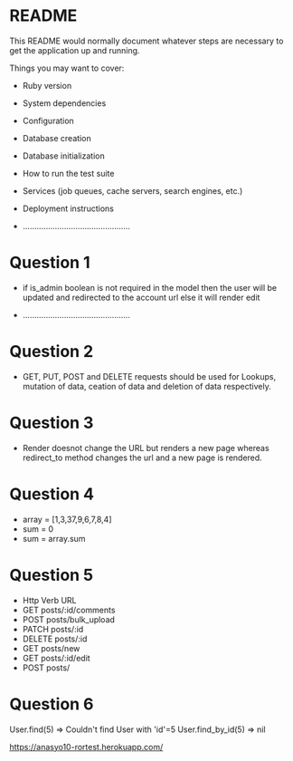 # README

This README would normally document whatever steps are necessary to get the
application up and running.

Things you may want to cover:

* Ruby version

* System dependencies

* Configuration

* Database creation

* Database initialization

* How to run the test suite

* Services (job queues, cache servers, search engines, etc.)

* Deployment instructions

* ...............................................

# Question 1

* if is_admin boolean is not required in the model then the user will be updated and redirected to the account url else it will render edit

* ...............................................

# Question 2

* GET, PUT, POST and DELETE requests should be used for Lookups, mutation of data, ceation of data and deletion of data respectively.

# Question 3

* Render doesnot change the URL but renders a new page whereas redirect_to method changes the url and a new page is rendered.

# Question 4

* array = [1,3,37,9,6,7,8,4]
* sum = 0
* sum = array.sum

# Question 5

* Http Verb     URL
* GET           posts/:id/comments
* POST          posts/bulk_upload
* PATCH         posts/:id
* DELETE        posts/:id
* GET           posts/new
* GET           posts/:id/edit
* POST          posts/


# Question 6

User.find(5) => Couldn't find User with 'id'=5
User.find_by_id(5) => nil

https://anasyo10-rortest.herokuapp.com/
